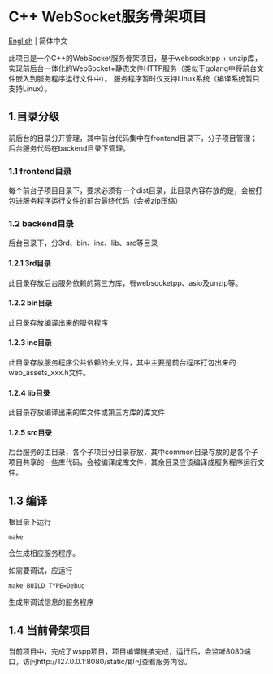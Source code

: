 # C++ WebSocket服务骨架项目

[English](./README.md) | 简体中文

此项目是一个C++的WebSocket服务骨架项目，基于websocketpp + unzip库，实现前后台一体化的WebSocket+静态文件HTTP服务（类似于golang中将前台文件嵌入到服务程序运行文件中）。
服务程序暂时仅支持Linux系统（编译系统暂只支持Linux）。

## 1.目录分级

前后台的目录分开管理，其中前台代码集中在frontend目录下，分子项目管理；后台服务代码在backend目录下管理。

### 1.1 frontend目录

每个前台子项目目录下，要求必须有一个dist目录，此目录内容存放的是，会被打包进服务程序运行文件的前台最终代码（会被zip压缩）

### 1.2 backend目录

后台目录下，分3rd、bin、inc、lib、src等目录

#### 1.2.1 3rd目录

此目录存放后台服务依赖的第三方库，有websocketpp、asio及unzip等。

#### 1.2.2 bin目录

此目录存放编译出来的服务程序

#### 1.2.3 inc目录

此目录存放服务程序公共依赖的头文件，其中主要是前台程序打包出来的web_assets_xxx.h文件。

#### 1.2.4 lib目录

此目录存放编译出来的库文件或第三方库的库文件

#### 1.2.5 src目录

后台服务的主目录，各个子项目分目录存放，其中common目录存放的是各个子项目共享的一些库代码，会被编译成库文件，其余目录应该编译成服务程序运行文件。

## 1.3 编译

根目录下运行
```
make
```
会生成相应服务程序。

如需要调试，应运行
```
make BUILD_TYPE=Debug
```
生成带调试信息的服务程序

## 1.4 当前骨架项目

当前项目中，完成了wspp项目，项目编译链接完成，运行后，会监听8080端口，访问http://127.0.0.1:8080/static/即可查看服务内容。
